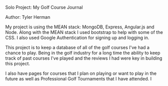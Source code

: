 Solo Project: My Golf Course Journal

Author: Tyler Herman

My project is using the MEAN stack: MongoDB, Express, Angular.js and Node. Along with the MEAN stack I used bootstrap to help with some of the CSS. I also used Google Authentication for signing up and logging in.

This project is to keep a database of all of the golf courses I've had a chance to play. Being in the golf industry for a long time the ability to keep track of past courses I've played and the reviews I had were key in building this project.

I also have pages for courses that I plan on playing or want to play in the future as well as Professional Golf Tournaments that I have attended.   I
